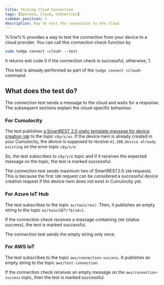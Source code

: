 ```yaml
---
title: Testing Cloud Connection
tags: [Operate, Cloud, Connection]
sidebar_position: 1
description: How to test the connection to the cloud
---
```


%%te%% provides a way to test the connection from your device to a cloud provider.
You can call this connection check function by

```sh
sudo tedge connect <cloud> --test
```

It returns exit code 0 if the connection check is successful, otherwise, 1.

This test is already performed as part of the `tedge connect <cloud>` command.

## What does the test do?

The connection test sends a message to the cloud and waits for a response.
The subsequent sections explain the cloud-specific behaviour.

### For Cumulocity

The test publishes [a SmartREST 2.0 static template message for device creation `100`](https://cumulocity.com/docs/smartrest/mqtt-static-templates/#100) to the topic `c8y/s/us`.
If the device-twin is already created in your Cumulocity,
the device is supposed to receive `41,100,Device already existing` on the error topic `c8y/s/e`.

So, the test subscribes to `c8y/s/e` topic and if it receives the expected message on the topic, the test is marked successful.

The connection test sends maximum two of SmartREST2.0 `100` requests.
This is because the first `100` request can be considered a successful device creation request if the device-twin does not exist in Cumulocity yet.

### For Azure IoT Hub

The test subscribes to the topic `az/twin/res/`.
Then, it publishes an empty string to the topic `az/twin/GET/?$rid=1`. 

If the connection check receives a message containing `200` (status success), the test is marked successful.

The connection test sends the empty string only once.

### For AWS IoT

The test subscribes to the topic `aws/connection-success`.
It publishes an empty string to the topic `aws/test-connection`.

If the connection check receives an empty message on the `aws/connection-success` topic, then the test is marked successful.
